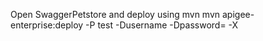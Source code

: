  Open SwaggerPetstore and deploy using mvn 
 mvn apigee-enterprise:deploy -P test -Dusername -Dpassword= -X
